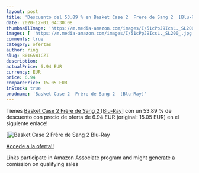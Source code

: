 ```yaml
---
layout: post
title: 'Descuento del 53.89 % en Basket Case 2  Frère de Sang 2  [Blu-Ray'
date: 2020-12-01 04:30:08
thumbnailImage: 'https://m.media-amazon.com/images/I/51cPpJ9IcsL._SL200_.jpg'
images: [ 'https://m.media-amazon.com/images/I/51cPpJ9IcsL._SL200_.jpg' ]
comments: true
category: ofertas
author: ring
slug: B01G5W1CZI
description:
actualPrice: 6.94 EUR
currency: EUR
price: 6.94
comparePrice: 15.05 EUR
inStock: true
prodname: 'Basket Case 2  Frère de Sang 2  [Blu-Ray]'
---
```


Tienes [Basket Case 2  Frère de Sang 2  [Blu-Ray]](https://www.amazon.fr/dp/B01G5W1CZI/?tag=tolees0d-21) con un 53.89 % de descuento con precio de oferta de 6.94 EUR (original: 15.05 EUR) en el siguiente enlace!

[![Basket Case 2  Frère de Sang 2  [Blu-Ray](https://m.media-amazon.com/images/I/51cPpJ9IcsL._SL200_.jpg)](https://www.amazon.fr/dp/B01G5W1CZI/?tag=tolees0d-21)

[Accede a la oferta!!](https://www.amazon.fr/dp/B01G5W1CZI/?tag=tolees0d-21)

Links participate in Amazon Associate program and might generate a comission on qualifying sales


